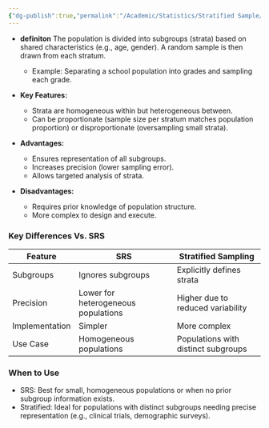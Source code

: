 ```yaml
---
{"dg-publish":true,"permalink":"/Academic/Statistics/Stratified Sample/"}
---
```


- **definiton**
  The population is divided into subgroups (strata) based on shared characteristics (e.g., age, gender). A random sample is then drawn from each stratum.  
  - Example: Separating a school population into grades and sampling each grade.  

- **Key Features:**  
  - Strata are homogeneous within but heterogeneous between.  
  - Can be proportionate (sample size per stratum matches population proportion) or disproportionate (oversampling small strata).  

- **Advantages:**  
  - Ensures representation of all subgroups.  
  - Increases precision (lower sampling error).  
  - Allows targeted analysis of strata.  

- **Disadvantages:**  
  - Requires prior knowledge of population structure.  
  - More complex to design and execute.  

### Key Differences  Vs. SRS

| Feature                | SRS                                  | Stratified Sampling                  |  
|------------------------|--------------------------------------|--------------------------------------|  
| Subgroups          | Ignores subgroups                   | Explicitly defines strata            |  
| Precision          | Lower for heterogeneous populations | Higher due to reduced variability    |  
| Implementation     | Simpler                             | More complex                         |  
| Use Case           | Homogeneous populations             | Populations with distinct subgroups  |  
### When to Use  
- SRS: Best for small, homogeneous populations or when no prior subgroup information exists.  
- Stratified: Ideal for populations with distinct subgroups needing precise representation (e.g., clinical trials, demographic surveys).  